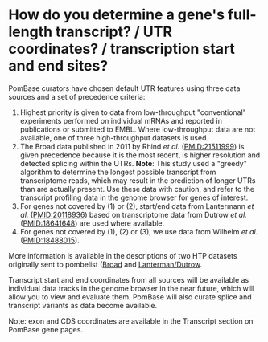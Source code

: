 # How do you determine a gene's full-length transcript? / UTR coordinates? / transcription start and end sites?
<!-- pombase_categories: Genome statistics and lists,Finding data -->

PomBase curators have chosen default UTR features using three data
sources and a set of precedence criteria:

1.  Highest priority is given to data from low-throughput "conventional"
    experiments performed on individual mRNAs and reported in
    publications or submitted to EMBL. Where low-throughput data are not
    available, one of three high-throughput datasets is used.
2.  The Broad data published in 2011 by Rhind *et al.* 
    ([PMID:21511999](http://www.ncbi.nlm.nih.gov/pubmed?term=21511999))
    is given precedence because it is the most recent, is higher
    resolution and detected splicing within the UTRs. **Note**: This
    study used a "greedy" algorithm to determine the longest possible
    transcript from transcriptome reads, which may result in the
    prediction of longer UTRs than are actually present. Use these data
    with caution, and refer to the transcript profiling data in the
    genome browser for genes of interest.
3.  For genes not covered by (1) or (2), start/end data from Lantermann
    *et al.* ([PMID:20118936](http://www.ncbi.nlm.nih.gov/pubmed?term=20118936))
    based on transcriptome data from Dutrow *et al.* ([PMID:18641648](http://www.ncbi.nlm.nih.gov/pubmed?term=18641648))
    are used where available.
4.  For genes not covered by (1), (2) or (3), we use data from Wilhelm
    *et al.* ([PMID:18488015](http://www.ncbi.nlm.nih.gov/pubmed/18488015)).

More information is available in the descriptions of two HTP
datasets originally sent to pombelist ([Broad](documentation/Broad_dataset_email) and [Lanterman/Dutrow](documentation/Lanterman_Dutrow_dataset_email).


Transcript start and end coordinates from all sources will be available
as individual data tracks in the genome browser in the near
future, which will allow you to view and evaluate them. PomBase will
also curate splice and transcript variants as data become available.

Note: exon and CDS coordinates are available in the Transcript section
on PomBase gene pages.
